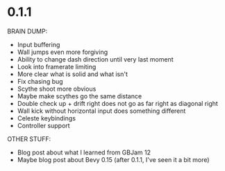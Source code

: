 # 0.1.1

BRAIN DUMP:

- Input buffering
- Wall jumps even more forgiving 
- Ability to change dash direction until very last moment
- Look into framerate limiting
- More clear what is solid and what isn't
- Fix chasing bug
- Scythe shoot more obvious
- Maybe make scythes go the same distance
- Double check up + drift right does not go as far right as diagonal right
- Wall kick without horizontal input does something different
- Celeste keybindings
- Controller support

OTHER STUFF:

- Blog post about what I learned from GBJam 12
- Maybe blog post about Bevy 0.15 (after 0.1.1, I've seen it a bit more)
